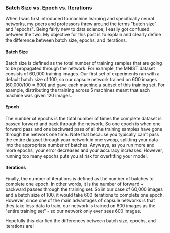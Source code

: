 ### Batch Size vs. Epoch vs. Iterations

When I was first introduced to machine learning and specifically neural networks, my peers and professors threw around the terms "batch size" and "epochs". Being fairly new to data science, I easily got confused between the two. My objective for this post is to explain and clearly define the difference between batch size, epochs, and iterations.

#### Batch Size
Batch size is defined as the total number of training samples that are going to be propagated through the network. For example, the MNIST dataset consists of 60,000 training images. Our first set of experiments ran with a default batch size of 100, so our capsule network trained on 600 images (60,000/100 = 600) and gave each machine a subset of this training set. For example, distributing the training across 5 machines meant that each machine was given 120 images. 

#### Epoch
The number of epochs is the total number of times the complete dataset is passed forward and back through the network. So one epoch is when one forward pass and one backward pass of all the training samples have gone through the network one time. 
Note that because you typically can't pass the entire dataset through your network in one swoop, splitting your data into the appropriate number of batches. 
Anyways, as you run more and more epochs, your error decreases and your accuracy increases. However, running too many epochs puts you at risk for overfitting your model.

#### Iterations
Finally, the number of iterations is defined as the number of batches to complete one epoch. In other words, it is the number of forward + backward passes through the training set. So in our case of 60,000 images and a batch size of 100, it would take 600 iterations to complete one epoch. However, since one of the main advantages of capsule networks is that they take less data to train, our network is trained on 600 images as the "entire training set" - so our network only ever sees 600 images.

Hopefully this clarified the differences between batch size, epochs, and iterations are!
